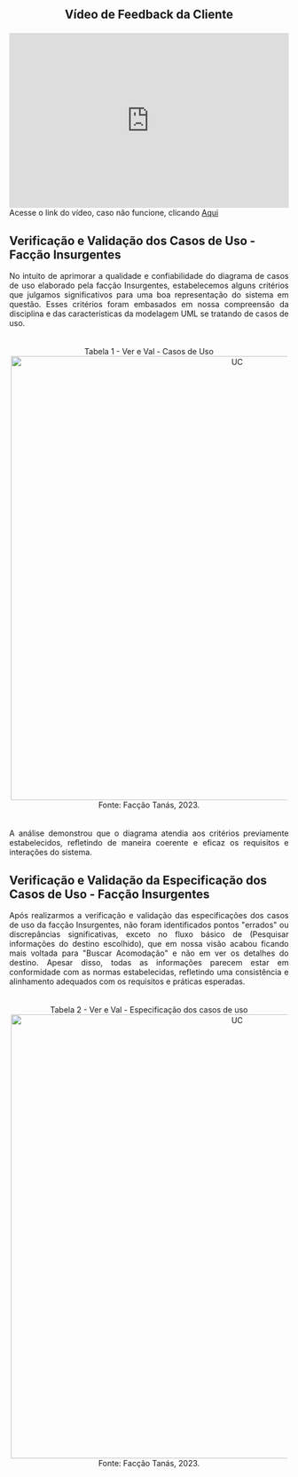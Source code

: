 ## <p align="center">Vídeo de Feedback da Cliente</p>
<div style="display: flex; justify-content: center">
  <iframe width="560" height="315" src="https://youtu.be/43k5EL4MDLs" title="YouTube video player" frameborder="0" allow="accelerometer; autoplay; clipboard-write; encrypted-media; gyroscope; picture-in-picture; web-share" allowfullscreen></iframe>
</div>
Acesse o link do vídeo, caso não funcione, clicando <a href="https://youtu.be/-t-yfWCNi40?si=w-XXnMVkMoJvdA4r">Aqui</a>

## Verificação e Validação dos Casos de Uso - Facção Insurgentes

<div style="text-align: justify">

No intuito de aprimorar a qualidade e confiabilidade do diagrama de casos de uso elaborado pela facção Insurgentes, estabelecemos alguns critérios que julgamos significativos para uma boa representação do sistema em questão. Esses critérios foram embasados em nossa compreensão da disciplina e das características da modelagem UML se tratando de casos de uso.
</div>

</br>

<div style="text-align: center; margin: 3px">
Tabela 1 - Ver e Val - Casos de Uso
<img src="https://github.com/mdsreq-fga-unb/2023.2-GastroWeb/blob/GitPages/docs/images/verival_UC_INSU.png?raw=true" alt="UC" style="width: 50rem">
Fonte: Facção Tanás, 2023.
</div>

</br>

<div style="text-align: justify">

A análise demonstrou que o diagrama atendia aos critérios previamente estabelecidos, refletindo de maneira coerente e eficaz os requisitos e interações do sistema.
</div>

## Verificação e Validação da Especificação dos Casos de Uso - Facção Insurgentes

<div style="text-align: justify">

Após realizarmos a verificação e validação das especificações dos casos de uso da facção Insurgentes, não foram identificados pontos "errados" ou discrepâncias significativas, exceto no fluxo básico de (Pesquisar informações do destino escolhido), que em nossa visão acabou ficando mais voltada para "Buscar Acomodação" e não em ver os detalhes do destino. Apesar disso, todas as informações parecem estar em conformidade com as normas estabelecidas, refletindo uma consistência e alinhamento adequados com os requisitos e práticas esperadas.
</div>

</br>

<div style="text-align: center; margin: 3px">
Tabela 2 - Ver e Val - Especificação dos casos de uso
<img src="https://github.com/mdsreq-fga-unb/2023.2-GastroWeb/blob/GitPages/docs/images/ver_e_val_insurgentes_esp.png?raw=true" alt="UC" style="width: 50rem">
Fonte: Facção Tanás, 2023.
</div>
